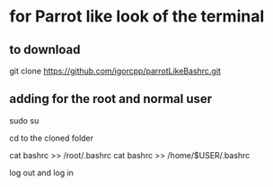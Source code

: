 # for Parrot like look of the terminal

## to download
git clone https://github.com/igorcpp/parrotLikeBashrc.git

## adding for the root and normal user 
sudo su

cd to the cloned folder

cat bashrc >> /root/.bashrc
cat bashrc >> /home/$USER/.bashrc

log out and log in


